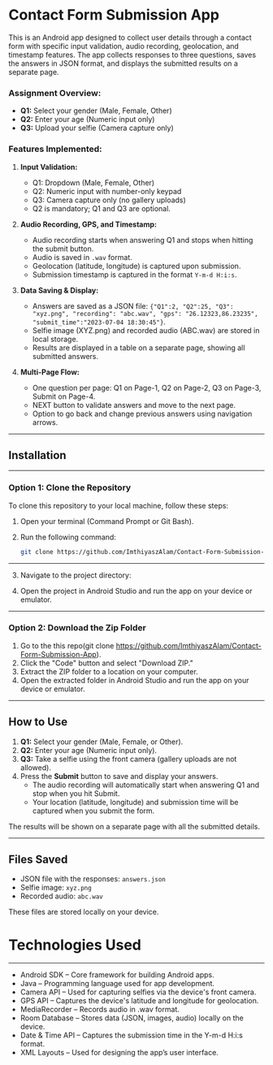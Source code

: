 # Contact Form Submission App

This is an Android app designed to collect user details through a contact form with specific input validation, audio recording, geolocation, and timestamp features. The app collects responses to three questions, saves the answers in JSON format, and displays the submitted results on a separate page.

### Assignment Overview:
- **Q1:** Select your gender (Male, Female, Other)
- **Q2:** Enter your age (Numeric input only)
- **Q3:** Upload your selfie (Camera capture only)
  
### Features Implemented:
1. **Input Validation:**
   - Q1: Dropdown (Male, Female, Other)
   - Q2: Numeric input with number-only keypad
   - Q3: Camera capture only (no gallery uploads)
   - Q2 is mandatory; Q1 and Q3 are optional.
   
2. **Audio Recording, GPS, and Timestamp:**
   - Audio recording starts when answering Q1 and stops when hitting the submit button.
   - Audio is saved in `.wav` format.
   - Geolocation (latitude, longitude) is captured upon submission.
   - Submission timestamp is captured in the format `Y-m-d H:i:s`.

3. **Data Saving & Display:**
   - Answers are saved as a JSON file: `{"Q1":2, "Q2":25, "Q3": "xyz.png", "recording": "abc.wav", "gps": "26.12323,86.23235", "submit_time":"2023-07-04 18:30:45"}`.
   - Selfie image (XYZ.png) and recorded audio (ABC.wav) are stored in local storage.
   - Results are displayed in a table on a separate page, showing all submitted answers.

4. **Multi-Page Flow:**
   - One question per page: Q1 on Page-1, Q2 on Page-2, Q3 on Page-3, Submit on Page-4.
   - NEXT button to validate answers and move to the next page.
   - Option to go back and change previous answers using navigation arrows.

---

## Installation


---

### **Option 1: Clone the Repository**

To clone this repository to your local machine, follow these steps:

1. Open your terminal (Command Prompt or Git Bash).
2. Run the following command:

   ```bash
   git clone https://github.com/ImthiyaszAlam/Contact-Form-Submission-App
   ```

---


3. Navigate to the project directory:


4. Open the project in Android Studio and run the app on your device or emulator.

---

### Option 2: Download the Zip Folder

1. Go to the this repo(git clone https://github.com/ImthiyaszAlam/Contact-Form-Submission-App).
2. Click the "Code" button and select "Download ZIP."
3. Extract the ZIP folder to a location on your computer.
4. Open the extracted folder in Android Studio and run the app on your device or emulator.

---

## How to Use

1. **Q1:** Select your gender (Male, Female, or Other).
2. **Q2:** Enter your age (Numeric input only).
3. **Q3:** Take a selfie using the front camera (gallery uploads are not allowed).
4. Press the **Submit** button to save and display your answers.
   - The audio recording will automatically start when answering Q1 and stop when you hit Submit.
   - Your location (latitude, longitude) and submission time will be captured when you submit the form.

The results will be shown on a separate page with all the submitted details.

---

## Files Saved

- JSON file with the responses: `answers.json`
- Selfie image: `xyz.png`
- Recorded audio: `abc.wav`

These files are stored locally on your device.

# Technologies Used
---
- Android SDK – Core framework for building Android apps.
- Java – Programming language used for app development.
- Camera API – Used for capturing selfies via the device's front camera.
- GPS API – Captures the device's latitude and longitude for geolocation.
- MediaRecorder – Records audio in .wav format.
- Room Database – Stores data (JSON, images, audio) locally on the device.
- Date & Time API – Captures the submission time in the Y-m-d H:i:s format.
- XML Layouts – Used for designing the app’s user interface.

